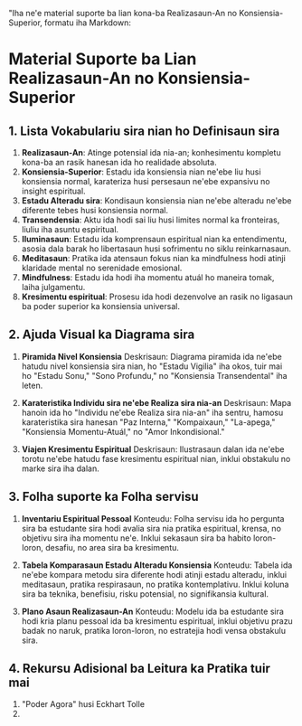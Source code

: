 "Iha ne'e material suporte ba lian kona-ba Realizasaun-An no Konsiensia-Superior, formatu iha Markdown:

# Material Suporte ba Lian Realizasaun-An no Konsiensia-Superior

## 1. Lista Vokabulariu sira nian ho Definisaun sira

1. **Realizasaun-An**: Atinge potensial ida nia-an; konhesimentu kompletu kona-ba an rasik hanesan ida ho realidade absoluta.
2. **Konsiensia-Superior**: Estadu ida konsiensia nian ne'ebe liu husi konsiensia normal, karateriza husi persesaun ne'ebe expansivu no insight espiritual.
3. **Estadu Alteradu sira**: Kondisaun konsiensia nian ne'ebe alteradu ne'ebe diferente tebes husi konsiensia normal.
4. **Transendensia**: Aktu ida hodi sai liu husi limites normal ka fronteiras, liuliu iha asuntu espiritual.
5. **Iluminasaun**: Estadu ida komprensaun espiritual nian ka entendimentu, asosia dala barak ho libertasaun husi sofrimentu no siklu reinkarnasaun.
6. **Meditasaun**: Pratika ida atensaun fokus nian ka mindfulness hodi atinji klaridade mental no serenidade emosional.
7. **Mindfulness**: Estadu ida hodi iha momentu atuál ho maneira tomak, laiha julgamentu.
8. **Kresimentu espiritual**: Prosesu ida hodi dezenvolve an rasik no ligasaun ba poder superior ka konsiensia universal.

## 2. Ajuda Visual ka Diagrama sira

1. **Piramida Nivel Konsiensia**
   Deskrisaun: Diagrama piramida ida ne'ebe hatudu nivel konsiensia sira nian, ho "Estadu Vigilia" iha okos, tuir mai ho "Estadu Sonu," "Sono Profundu," no "Konsiensia Transendental" iha leten.

2. **Karateristika Individu sira ne'ebe Realiza sira nia-an**
   Deskrisaun: Mapa hanoin ida ho "Individu ne'ebe Realiza sira nia-an" iha sentru, hamosu karateristika sira hanesan "Paz Interna," "Kompaixaun," "La-apega," "Konsiensia Momentu-Atuál," no "Amor Inkondisional."

3. **Viajen Kresimentu Espiritual**
   Deskrisaun: Ilustrasaun dalan ida ne'ebe torotu ne'ebe hatudu fase kresimentu espiritual nian, inklui obstakulu no marke sira iha dalan.

## 3. Folha suporte ka Folha servisu

1. **Inventariu Espiritual Pessoal**
   Konteudu: Folha servisu ida ho pergunta sira ba estudante sira hodi avalia sira nia pratika espiritual, krensa, no objetivu sira iha momentu ne'e. Inklui sekasaun sira ba habito loron-loron, desafiu, no area sira ba kresimentu.

2. **Tabela Komparasaun Estadu Alteradu Konsiensia**
   Konteudu: Tabela ida ne'ebe kompara metodu sira diferente hodi atinji estadu alteradu, inklui meditasaun, pratika respirasaun, no pratika kontemplativu. Inklui koluna sira ba teknika, benefisiu, risku potensial, no signifikansia kultural.

3. **Plano Asaun Realizasaun-An**
   Konteudu: Modelu ida ba estudante sira hodi kria planu pessoal ida ba kresimentu espiritual, inklui objetivu prazu badak no naruk, pratika loron-loron, no estratejia hodi vensa obstakulu sira.

## 4. Rekursu Adisional ba Leitura ka Pratika tuir mai

1. "Poder Agora" husi Eckhart Tolle
2.